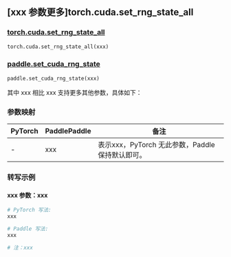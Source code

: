 ## [xxx 参数更多]torch.cuda.set_rng_state_all

### [torch.cuda.set_rng_state_all](https://pytorch.org/docs/1.13/generated/torch.cuda.set_rng_state_all.html#torch.cuda.set_rng_state_all)

```python
torch.cuda.set_rng_state_all(xxx)
```

### [paddle.set_cuda_rng_state](https://www.paddlepaddle.org.cn/documentation/docs/zh/api/paddle/set_cuda_rng_state_cn.html)

```python
paddle.set_cuda_rng_state(xxx)
```

其中 xxx 相比 xxx 支持更多其他参数，具体如下：

### 参数映射

| PyTorch | PaddlePaddle | 备注 |
| ------- | ------------ | ---- |
|    -    |    xxx    | 表示xxx，PyTorch 无此参数，Paddle 保持默认即可。 |

### 转写示例

#### xxx 参数：xxx
``` python
# PyTorch 写法:
xxx

# Paddle 写法:
xxx

# 注：xxx
```
